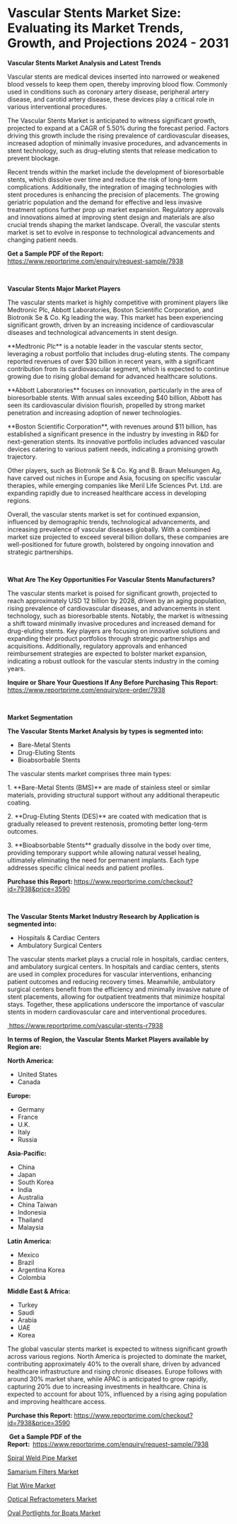 <p><h1>Vascular Stents Market Size: Evaluating its Market Trends, Growth, and Projections 2024 - 2031</h1></p><p><strong>Vascular Stents Market Analysis and Latest Trends</strong></p>
<p><p>Vascular stents are medical devices inserted into narrowed or weakened blood vessels to keep them open, thereby improving blood flow. Commonly used in conditions such as coronary artery disease, peripheral artery disease, and carotid artery disease, these devices play a critical role in various interventional procedures.</p><p>The Vascular Stents Market is anticipated to witness significant growth, projected to expand at a CAGR of 5.50% during the forecast period. Factors driving this growth include the rising prevalence of cardiovascular diseases, increased adoption of minimally invasive procedures, and advancements in stent technology, such as drug-eluting stents that release medication to prevent blockage.</p><p>Recent trends within the market include the development of bioresorbable stents, which dissolve over time and reduce the risk of long-term complications. Additionally, the integration of imaging technologies with stent procedures is enhancing the precision of placements. The growing geriatric population and the demand for effective and less invasive treatment options further prop up market expansion. Regulatory approvals and innovations aimed at improving stent design and materials are also crucial trends shaping the market landscape. Overall, the vascular stents market is set to evolve in response to technological advancements and changing patient needs.</p></p>
<p><strong>Get a Sample PDF of the Report:&nbsp;</strong> <a href="https://www.reportprime.com/enquiry/request-sample/7938">https://www.reportprime.com/enquiry/request-sample/7938</a></p>
<p>&nbsp;</p>
<p><strong>Vascular Stents Major Market Players</strong></p>
<p><p>The vascular stents market is highly competitive with prominent players like Medtronic Plc, Abbott Laboratories, Boston Scientific Corporation, and Biotronik Se & Co. Kg leading the way. This market has been experiencing significant growth, driven by an increasing incidence of cardiovascular diseases and technological advancements in stent design.</p><p>**Medtronic Plc** is a notable leader in the vascular stents sector, leveraging a robust portfolio that includes drug-eluting stents. The company reported revenues of over $30 billion in recent years, with a significant contribution from its cardiovascular segment, which is expected to continue growing due to rising global demand for advanced healthcare solutions.</p><p>**Abbott Laboratories** focuses on innovation, particularly in the area of bioresorbable stents. With annual sales exceeding $40 billion, Abbott has seen its cardiovascular division flourish, propelled by strong market penetration and increasing adoption of newer technologies.</p><p>**Boston Scientific Corporation**, with revenues around $11 billion, has established a significant presence in the industry by investing in R&D for next-generation stents. Its innovative portfolio includes advanced vascular devices catering to various patient needs, indicating a promising growth trajectory.</p><p>Other players, such as Biotronik Se & Co. Kg and B. Braun Melsungen Ag, have carved out niches in Europe and Asia, focusing on specific vascular therapies, while emerging companies like Meril Life Sciences Pvt. Ltd. are expanding rapidly due to increased healthcare access in developing regions.</p><p>Overall, the vascular stents market is set for continued expansion, influenced by demographic trends, technological advancements, and increasing prevalence of vascular diseases globally. With a combined market size projected to exceed several billion dollars, these companies are well-positioned for future growth, bolstered by ongoing innovation and strategic partnerships.</p></p>
<p>&nbsp;</p>
<p><strong>What Are The Key Opportunities For Vascular Stents Manufacturers?</strong></p>
<p><p>The vascular stents market is poised for significant growth, projected to reach approximately USD 12 billion by 2028, driven by an aging population, rising prevalence of cardiovascular diseases, and advancements in stent technology, such as bioresorbable stents. Notably, the market is witnessing a shift toward minimally invasive procedures and increased demand for drug-eluting stents. Key players are focusing on innovative solutions and expanding their product portfolios through strategic partnerships and acquisitions. Additionally, regulatory approvals and enhanced reimbursement strategies are expected to bolster market expansion, indicating a robust outlook for the vascular stents industry in the coming years.</p></p>
<p><strong>Inquire or Share Your Questions If Any Before Purchasing This Report:</strong> <a href="https://www.reportprime.com/enquiry/pre-order/7938">https://www.reportprime.com/enquiry/pre-order/7938</a></p>
<p>&nbsp;</p>
<p><strong>Market Segmentation</strong></p>
<p><strong>The Vascular Stents Market Analysis by types is segmented into:</strong></p>
<p><ul><li>Bare-Metal Stents</li><li>Drug-Eluting Stents</li><li>Bioabsorbable Stents</li></ul></p>
<p><p>The vascular stents market comprises three main types: </p><p>1. **Bare-Metal Stents (BMS)** are made of stainless steel or similar materials, providing structural support without any additional therapeutic coating.  </p><p>2. **Drug-Eluting Stents (DES)** are coated with medication that is gradually released to prevent restenosis, promoting better long-term outcomes.  </p><p>3. **Bioabsorbable Stents** gradually dissolve in the body over time, providing temporary support while allowing natural vessel healing, ultimately eliminating the need for permanent implants. Each type addresses specific clinical needs and patient profiles.</p></p>
<p><strong>Purchase this Report:&nbsp;</strong><a href="https://www.reportprime.com/checkout?id=7938&price=3590">https://www.reportprime.com/checkout?id=7938&price=3590</a></p>
<p>&nbsp;</p>
<p><strong>The Vascular Stents Market Industry Research by Application is segmented into:</strong></p>
<p><ul><li>Hospitals & Cardiac Centers</li><li>Ambulatory Surgical Centers</li></ul></p>
<p><p>The vascular stents market plays a crucial role in hospitals, cardiac centers, and ambulatory surgical centers. In hospitals and cardiac centers, stents are used in complex procedures for vascular interventions, enhancing patient outcomes and reducing recovery times. Meanwhile, ambulatory surgical centers benefit from the efficiency and minimally invasive nature of stent placements, allowing for outpatient treatments that minimize hospital stays. Together, these applications underscore the importance of vascular stents in modern cardiovascular care and interventional procedures.</p></p>
<p><a href="https://www.reportprime.com/vascular-stents-r7938">&nbsp;https://www.reportprime.com/vascular-stents-r7938</a></p>
<p><strong>In terms of Region, the Vascular Stents Market Players available by Region are:</strong></p>
<p>
    <p> <strong> North America: </strong>
        <ul>
            <li>United States</li>
            <li>Canada</li>
        </ul>
        </p> 
    <p> <strong> Europe: </strong>
        <ul>
            <li>Germany</li>
            <li>France</li>
            <li>U.K.</li>
            <li>Italy</li>
            <li>Russia</li>
        </ul>
        </p> 
    <p> <strong> Asia-Pacific: </strong>
        <ul>
            <li>China</li>
            <li>Japan</li>
            <li>South Korea</li>
            <li>India</li>
            <li>Australia</li>
            <li>China Taiwan</li>
            <li>Indonesia</li>
            <li>Thailand</li>
            <li>Malaysia</li>
        </ul>
        </p> 
    <p> <strong> Latin America: </strong>
        <ul>
            <li>Mexico</li>
            <li>Brazil</li>
            <li>Argentina Korea</li>
            <li>Colombia</li>
        </ul>
        </p> 
    <p> <strong> Middle East & Africa: </strong>
        <ul>
            <li>Turkey</li>
            <li>Saudi</li>
            <li>Arabia</li>
            <li>UAE</li>
            <li>Korea</li>
        </ul>
    </p>
    </p>
<p><p>The global vascular stents market is expected to witness significant growth across various regions. North America is projected to dominate the market, contributing approximately 40% to the overall share, driven by advanced healthcare infrastructure and rising chronic diseases. Europe follows with around 30% market share, while APAC is anticipated to grow rapidly, capturing 20% due to increasing investments in healthcare. China is expected to account for about 10%, influenced by a rising aging population and improving healthcare access.</p></p>
<p><strong>Purchase this Report: </strong><a href="https://www.reportprime.com/checkout?id=7938&price=3590">https://www.reportprime.com/checkout?id=7938&price=3590</a></p>
<p>&nbsp;<strong>Get a Sample PDF of the Report:&nbsp;&nbsp;</strong><a href="https://www.reportprime.com/enquiry/request-sample/7938">https://www.reportprime.com/enquiry/request-sample/7938</a></p>
<p><strong></strong></p>
<p><p><a href="https://www.linkedin.com/pulse/what-factors-influence-spiral-weld-pipe-market-coming-years-product-2wfgc?trackingId=vCsuGkEDS2GDYgo%2FhVdTLQ%3D%3D">Spiral Weld Pipe Market</a></p><p><a href="https://medium.com/@torreysmith2023/evaluating-global-samarium-filters-market-trends-and-growth-opportunities-by-region-type-single-1a7a56115250">Samarium Filters Market</a></p><p><a href="https://www.linkedin.com/pulse/global-flat-wire-market-trends-insights-growth-opportunities-quvmc?trackingId=rgUcYFGHSqC2uNI6yLEm6w%3D%3D">Flat Wire Market</a></p><p><a href="https://issuu.com/reportprime-2/docs/optical-refractometers-market-size-_7207d08daaff56">Optical Refractometers Market</a></p><p><a href="https://issuu.com/reportprime-2/docs/oval-portlights-for-boats-market-si_523fc75c01ff82">Oval Portlights for Boats Market</a></p></p>